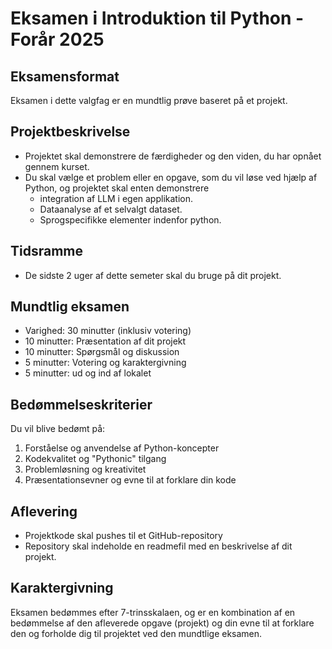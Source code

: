 # Eksamen i Introduktion til Python - Forår 2025

## Eksamensformat
Eksamen i dette valgfag er en mundtlig prøve baseret på et projekt.

## Projektbeskrivelse
- Projektet skal demonstrere de færdigheder og den viden, du har opnået gennem kurset.
- Du skal vælge et problem eller en opgave, som du vil løse ved hjælp af Python, og projektet skal enten demonstrere 
    * integration af LLM i egen applikation.
    * Dataanalyse af et selvalgt dataset.
    * Sprogspecifikke elementer indenfor python. 

## Tidsramme
- De sidste 2 uger af dette semeter skal du bruge på dit projekt.

## Mundtlig eksamen
- Varighed: 30 minutter (inklusiv votering)
- 10 minutter: Præsentation af dit projekt
- 10 minutter: Spørgsmål og diskussion
- 5 minutter: Votering og karaktergivning
- 5 minutter: ud og ind af lokalet

## Bedømmelseskriterier
Du vil blive bedømt på:
1. Forståelse og anvendelse af Python-koncepter
2. Kodekvalitet og "Pythonic" tilgang
3. Problemløsning og kreativitet
4. Præsentationsevner og evne til at forklare din kode

## Aflevering
- Projektkode skal pushes til et GitHub-repository
- Repository skal indeholde en readmefil med en beskrivelse af dit projekt. 

## Karaktergivning
Eksamen bedømmes efter 7-trinsskalaen, og er en kombination af en bedømmelse af den afleverede opgave (projekt) og din evne til at forklare den og forholde dig til projektet ved den mundtlige eksamen. 
